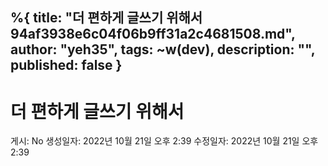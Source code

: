 %{
title: "더 편하게 글쓰기 위해서 94af3938e6c04f06b9ff31a2c4681508.md",
author: "yeh35",
tags: ~w(dev),
description: "",
published: false
}
---
# 더 편하게 글쓰기 위해서

게시: No
생성일자: 2022년 10월 21일 오후 2:39
수정일자: 2022년 10월 21일 오후 2:39